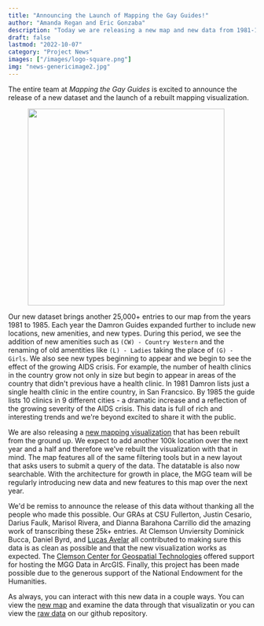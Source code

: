 ```yaml
---
title: "Announcing the Launch of Mapping the Gay Guides!"
author: "Amanda Regan and Eric Gonzaba"
description: "Today we are releasing a new map and new data from 1981-1985."
draft: false
lastmod: "2022-10-07"
category: "Project News"
images: ["/images/logo-square.png"]
img: "news-genericimage2.jpg"
---
```


The entire team at _Mapping the Gay Guides_ is excited to announce the release of a new dataset and the launch of a rebuilt mapping visualization. 

<figure>
<img src="/images/newmap.png" class="image-right" style="width:400px;">
</figure>

Our new dataset brings another 25,000+ entries to our map from the years 1981 to 1985. Each year the Damron Guides expanded further to include new locations, new amenities, and new types. During this period, we see the addition of new amenities such as `(CW) - Country Western` and the renaming of old amentities like `(L) - Ladies` taking the place of `(G) - Girls`. We also see new types beginning to appear and we begin to see the effect of the growing AIDS crisis. For example, the number of health clinics in the country grow not only in size but begin to appear in areas of the country that didn't previous have a health clinic. In 1981 Damron lists just a single health clinic in the entire country, in San Francsico. By 1985 the guide lists 10 clinics in 9 different cities - a dramatic increase and a reflection of the growing severity of the AIDS crisis. This data is full of rich and interesting trends and we're beyond excited to share it with the public.

We are also releasing a [new mapping visualization](/viz/map) that has been rebuilt from the ground up. We expect to add another 100k location over the next year and a half and therefore we've rebuilt the visualization with that in mind. The map features all of the same filtering tools but in a new layout that asks users to submit a query of the data. The datatable is also now searchable. With the architecture for growth in place, the MGG team will be regularly introducing new data and new features to this map over the next year. 

We'd be remiss to announce the release of this data without thanking all the people who made this possible. Our GRAs at CSU Fullerton, Justin Cesario, Darius Faulk, Marisol Rivera, and Dianna Barahona Carrillo did the amazing work of transcribing these 25k+ entries. At Clemson Unviersity Dominick Bucca, Daniel Byrd, and [Lucas Avelar](http://lucasavelar.org/) all contributed to making sure this data is as clean as possible and that the new visualization works as expected. The [Clemson Center for Geospatial Technologies](https://www.clemsongis.org/) offered support for hosting the MGG Data in ArcGIS. Finally, this project has been made possible due to the generous support of the National Endowment for the Humanities. 

As always, you can interact with this new data in a couple ways. You can view the [new map](/viz/map) and examine the data through that visualizatin or you can view the [raw data](https://github.com/MappingtheGayGuides/MGG-Data) on our github repository.  


